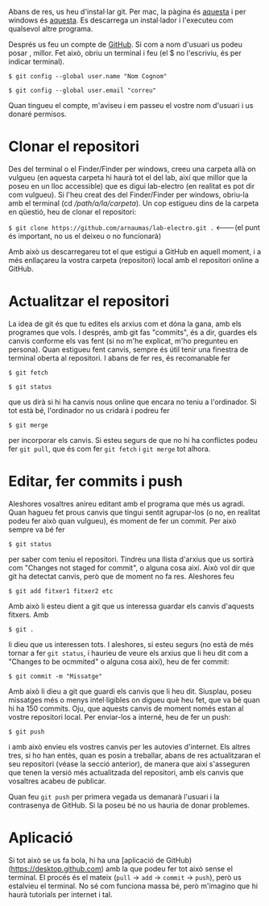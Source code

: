 Abans de res, us heu d'instal·lar git. Per mac, la pàgina és [aquesta](https://git-scm.com/download/mac)
i per windows és [aquesta](https://git-scm.com/download/win).
Es descarrega un instal·lador i l'executeu com qualsevol altre programa. 

Després us feu un compte de [GitHub](https://github.com). Si com a nom d'usuari us podeu posar <nom><cognom>, millor. Fet això, obriu un terminal i feu (el $ no l'escriviu, és per indicar terminal). 

`$ git config --global user.name "Nom Cognom"`

`$ git config --global user.email "correu"`

Quan tingueu el compte, m'aviseu i em passeu el vostre nom d'usuari i us donaré permisos. 

# Clonar el repositori
Des del terminal o el Finder/Finder per windows, creeu una carpeta allà on vulgueu (en aquesta carpeta hi haurà tot el del lab, així que millor que la poseu en un lloc accessible) que es digui lab-electro (en realitat es pot dir com vulgueu). Si l'heu creat des del Finder/Finder per windows, obriu-la amb el terminal (cd _/path/a/la/carpeta_). Un cop estigueu dins de la carpeta en qüestió, heu de clonar el repositori:

`$ git clone https://github.com/arnaumas/lab-electro.git .` <---(el punt és important, no us el deixeu o no funcionarà)

Amb això us descarregareu tot el que estigui a GitHub en aquell moment, i a més enllaçareu la vostra carpeta (repositori) local amb el repositori online a GitHub. 

# Actualitzar el repositori
La idea de git és que tu edites els arxius com et dóna la gana, amb els programes que vols. I després, amb git fas "commits", és a dir, guardes els canvis conforme els vas fent (si no m'he explicat, m'ho pregunteu en persona). Quan estigueu fent canvis, sempre és útil tenir una finestra de terminal oberta al repositori. I abans de fer res, és recomanable fer

`$ git fetch`

`$ git status`

que us dirà si hi ha canvis nous online que encara no teniu a l'ordinador. Si tot està bé, l'ordinador no us cridarà i podreu fer 

`$ git merge`

per incorporar els canvis. Si esteu segurs de que no hi ha conflictes podeu fer `git pull`, que és com fer `git fetch` i `git merge` tot alhora.

# Editar, fer commits i push
Aleshores vosaltres anireu editant amb el programa que més us agradi. Quan hagueu fet prous canvis que tingui sentit agrupar-los (o no, en realitat podeu fer això quan vulgueu), és moment de fer un commit. Per això sempre va bé fer 

`$ git status`

per saber com teniu el repositori. Tindreu una llista d'arxius que us sortirà com "Changes not staged for commit", o alguna cosa així. Això vol dir que git ha detectat canvis, però que de moment no fa res. Aleshores feu

`$ git add fitxer1 fitxer2 etc`

Amb això li esteu dient a git que us interessa guardar els canvis d'aquests fitxers. Amb

`$ git .`

li dieu que us interessen tots. I aleshores, si esteu segurs (no està de més tornar a fer `git status`, i haurieu de veure els arxius que li heu dit com a "Changes to be ocmmited" o alguna cosa així), heu de fer commit:

`$ git commit -m "Missatge"`

Amb això li dieu a git que guardi els canvis que li heu dit. Siusplau, poseu missatges més o menys intel·ligibles on digueu què heu fet, que va bé quan hi ha 150 commits. Oju, que aquests canvis de moment només estan al vostre repositori local. Per enviar-los a interné, heu de fer un push:

`$ git push`

i amb això envieu els vostres canvis per les autovies d'internet. Els altres tres, si ho han entès, quan es posin a treballar, abans de res actualitzaran el seu repositori (véase la secció anterior), de manera que així s'asseguren que tenen la versió més actualitzada del repositori, amb els canvis que vosaltres acabeu de publicar.

Quan feu `git push` per primera vegada us demanarà l'usuari i la contrasenya de GitHub. Si la poseu bé no us hauria de donar problemes. 

# Aplicació
Si tot això se us fa bola, hi ha una [aplicació de GitHub)(https://desktop.github.com) amb la que podeu fer tot això sense el terminal. El procés és el mateix (`pull` -> `add` -> `commit` -> `push`), però us estalvieu el terminal. No sé com funciona massa bé, però m'imagino que hi haurà tutorials per internet i tal. 

